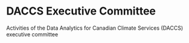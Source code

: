# DACCS Executive Committee

Activities of the Data Analytics for Canadian Climate Services (DACCS) executive committee
